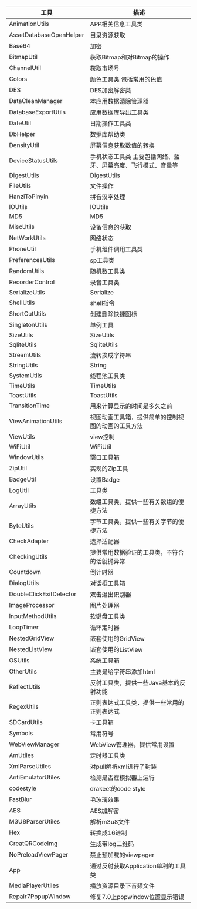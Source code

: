 
工具 | 描述
---|---
AnimationUtils | APP相关信息工具类
AssetDatabaseOpenHelper | 目录资源获取
Base64 |  加密
BitmapUtil |  获取Bitmap和对Bitmap的操作
ChannelUtil |  获取市场号
Colors |  颜色工具类 包括常用的色值
DES |  DES加密解密类
DataCleanManager |  本应用数据清除管理器
DatabaseExportUtils |  应用数据库导出工具类
DateUtil  | 日期操作工具类
DbHelper |  数据库帮助类
DensityUtil |  屏幕信息获取数值的转换
DeviceStatusUtils |  手机状态工具类 主要包括网络、蓝牙、屏幕亮度、飞行模式、音量等
DigestUtils |  DigestUtils
FileUtils  | 文件操作
HanziToPinyin |  拼音汉字处理
IOUtils |  IOUtils
MD5 |  MD5
MiscUtils |  设备信息的获取
NetWorkUtils  |  网络状态
PhoneUtil  |  手机组件调用工具类
PreferencesUtils |  sp工具类
RandomUtils  |  随机数工具类
RecorderControl |  录音工具类
SerializeUtils  |  Serialize
ShellUtils  |  shell指令
ShortCutUtils |  创建删除快捷图标
SingletonUtils |  单例工具
SizeUtils |  SizeUtils
SqliteUtils |  SqliteUtils
StreamUtils |  流转换成字符串
StringUtils |  String
SystemUtils |  线程池工具类
TimeUtils  | TimeUtils
ToastUtils |  ToastUtils
TransitionTime |  用来计算显示的时间是多久之前
ViewAnimationUtils |  视图动画工具箱，提供简单的控制视图的动画的工具方法
ViewUtils |  view控制
WiFiUtil  |  WiFiUtil
WindowUtils |  窗口工具箱
ZipUtil |  实现的Zip工具
BadgeUtil |  设置Badge
LogUtil |  工具类
ArrayUtils |  数组工具类，提供一些有关数组的便捷方法
ByteUtils |  字节工具类，提供一些有关字节的便捷方法
CheckAdapter |  选择适配器
CheckingUtils |  提供常用数据验证的工具类，不符合的话就抛异常
Countdown |  倒计时器
DialogUtils |  对话框工具箱
DoubleClickExitDetector |  双击退出识别器
ImageProcessor |  图片处理器
InputMethodUtils |  软键盘工具类
LoopTimer |  循环定时器
NestedGridView |  嵌套使用的GridView
NestedListView |  嵌套使用的ListView
OSUtils |  系统工具箱
OtherUtils | 主要是给字符串添加html
ReflectUtils  | 反射工具类，提供一些Java基本的反射功能
RegexUtils |  正则表达式工具类，提供一些常用的正则表达式
SDCardUtils |  卡工具箱
Symbols  | 常用符号
WebViewManager  | WebView管理器，提供常用设置
AmUtiles |  定时器工具类
XmlParseUtiles |  对pull解析xml进行了封装
AntiEmulatorUtiles  | 检测是否在模拟器上运行
codestyle |  drakeet的code style
FastBlur  |  毛玻璃效果
AES |  AES加解密
M3U8ParserUtiles  | 解析m3u8文件
Hex |  转换成16进制
CreatQRCodeImg |  生成带log二维码
NoPreloadViewPager  | 禁止预加载的viewpager
App |  通过反射获取Application单利的工具类
MediaPlayerUtiles |  播放资源目录下音频文件
Repair7PopupWindow |  修复7.0上popwindow位置显示错误


